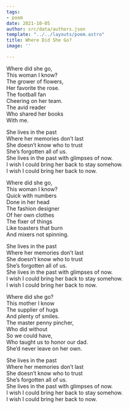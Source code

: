 ```yaml
---
tags:
- poem
date: 2021-10-05
author: src/data/authors.json
template: "../../layouts/poem.astro"
title: Where Did She Go?
image: ''

---
```

Where did she go,  
This woman I know?  
The grower of flowers,  
Her favorite the rose.  
The football fan  
Cheering on her team.  
The avid reader  
Who shared her books  
With me.

She lives in the past  
Where her memories don’t last  
She doesn’t know who to trust  
She’s forgotten all of us.  
She lives in the past with glimpses of now.  
I wish I could bring her back to stay somehow.  
I wish I could bring her back to now.

Where did she go,  
This woman I know?  
Quick with numbers  
Done in her head  
The fashion designer  
Of her own clothes  
The fixer of things  
Like toasters that burn  
And mixers not spinning.

She lives in the past  
Where her memories don’t last  
She doesn’t know who to trust  
She’s forgotten all of us.  
She lives in the past with glimpses of now.  
I wish I could bring her back to stay somehow.  
I wish I could bring her back to now.

Where did she go?  
This mother I know  
The supplier of hugs  
And plenty of smiles.  
The master penny pincher,  
Who did without  
So we could have,  
Who taught us to honor our dad.  
She’d never leave on her own.

She lives in the past  
Where her memories don’t last  
She doesn’t know who to trust  
She’s forgotten all of us.  
She lives in the past with glimpses of now.  
I wish I could bring her back to stay somehow.  
I wish I could bring her back to now.